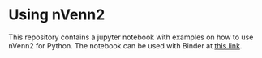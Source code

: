 # Using nVenn2

This repository contains a jupyter notebook with examples on how to use nVenn2 for Python. The notebook can be used with Binder at [this link](https://mybinder.org/v2/gh/vqf/codespaces-jupyter/HEAD?urlpath=%2Fdoc%2Ftree%2Fnotebooks%2Fdoc.ipynb). 
